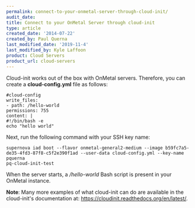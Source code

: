 ```yaml
---
permalink: connect-to-your-onmetal-server-through-cloud-init/
audit_date:
title: Connect to your OnMetal Server through cloud-init
type: article
created_date: '2014-07-22'
created_by: Paul Querna
last_modified_date: '2019-11-4'
last_modified_by: Kyle Laffoon
product: Cloud Servers
product_url: cloud-servers
---
```


Cloud-init works out of the box with OnMetal servers. Therefore, you can
create a **cloud-config.yml** file as follows:

    #cloud-config
    write_files:
    - path: /hello-world
    permissions: 755
    content: |
    #!/bin/bash -e
    echo "hello world"

Next, run the following command with your SSH key name:

    supernova iad boot --flavor onmetal-general2-medium --image b59fc7a5-de35-4fd3-87f8-c5f2e390f1ad --user-data cloud-config.yml --key-name pquerna
    pq-cloud-init-test

When the server starts, a */hello-world* Bash script is present in your
OnMetal instance.

**Note**: Many more examples of what cloud-init can do are available in
the cloud-init's documentation at:
<https://cloudinit.readthedocs.org/en/latest/>.
